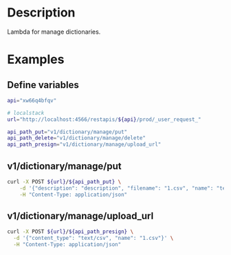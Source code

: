 # Description

Lambda for manage dictionaries.

# Examples
## Define variables

```bash
api="xw66q4bfqv"

# localstack
url="http://localhost:4566/restapis/${api}/prod/_user_request_"

api_path_put="v1/dictionary/manage/put"
api_path_delete="v1/dictionary/manage/delete"
api_path_presign="v1/dictionary/manage/upload_url"
```

## v1/dictionary/manage/put
```bash
curl -X POST ${url}/${api_path_put} \
    -d '{"description": "description", "filename": "1.csv", "name": "test dictionary", "author": "author", "category": "language", "subcategory": "ru-he", "is_public": true}' \
    -H "Content-Type: application/json" 
```

## v1/dictionary/manage/upload_url
```bash
curl -X POST ${url}/${api_path_presign} \
  -d '{"content_type": "text/csv", "name": "1.csv"}' \
  -H "Content-Type: application/json"
```
